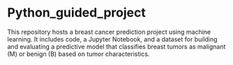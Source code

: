 # Python_guided_project
This repository hosts a breast cancer prediction project using machine learning. It includes code, a Jupyter Notebook, and a dataset for building and evaluating a predictive model that classifies breast tumors as malignant (M) or benign (B) based on tumor characteristics.
